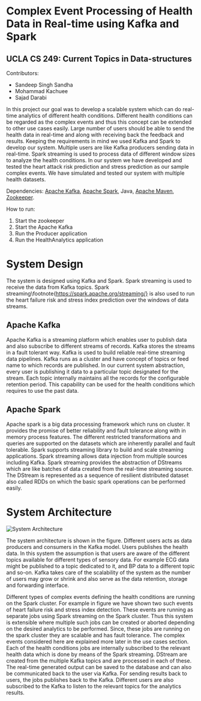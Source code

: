 # Complex Event Processing of Health Data in Real-time using Kafka and Spark
## UCLA CS 249: Current Topics in Data-structures 

Contributors:
- Sandeep Singh Sandha
- Mohammad Kachuee
- Sajad Darabi

In this project our goal was to develop a scalable system which can do real-time analytics of different health conditions. Different health conditions can be regarded as the complex events and thus this concept can be extended to other use cases easily.
Large number of users should be able to send the health data in real-time and along with receiving back the feedback and results. 
Keeping the requirements in mind we used Kafka and Spark to develop our system. Multiple users are like Kafka producers sending data in real-time. Spark streaming is used to process data of different window sizes to analyze the health conditions. In our system we have developed and tested the heart attack risk prediction and stress prediction as our sample complex events. We have simulated and tested our system with multiple health datasets.

Dependencies:
[Apache Kafka](https://kafka.apache.org/), [Apache Spark](https://spark.apache.org/), Java, [Apache Maven](https://maven.apache.org/), [Zookeeper](https://zookeeper.apache.org/).

How to run:
1. Start the zookeeper
2. Start the Apache Kafka
3. Run the Producer application
4. Run the HealthAnalytics application




# System Design
The system is designed using Kafka and Spark. Spark streaming is used to receive the data from Kafka topics. Spark streaming\footnote{https://spark.apache.org/streaming/} is also used to run the heart failure risk and stress index prediction over the windows of data streams.

## Apache Kafka
Apache Kafka is a streaming platform which enables user to publish data and also subscribe to different streams of records. Kafka stores the streams in a fault tolerant way. Kafka is used to build reliable real-time streaming data pipelines. Kafka runs as a cluster and have concept of topics or feed name to which records are published. In our current system abstraction, every user is publishing it data to a particular topic designated for the stream. Each topic internally maintains all the records for the configurable retention period. This capability can be used for the health conditions which requires to use the past data. 

## Apache Spark
Apache spark is a big data processing framework which runs on cluster. It provides the promise of better reliability and fault tolerance along with in memory process features. The different restricted transformations and queries are supported on the datasets which are inherently parallel and fault tolerable. Spark supports streaming library to build and scale streaming applications. Spark streaming allows data injection from multiple sources including Kafka. Spark streaming provides the abstraction of DStreams which are like batches of data created from the real-time streaming source. The DStream is represented as a sequence of resilient distributed dataset also called RDDs on which the basic spark operations can be performed easily.


# System Architecture
![System Architecture](https://github.com/sandeep-iitr/ComplexEventDetection_CS249/blob/master/figs/system.jpg)

The system architecture is shown in the figure. Different users acts as data producers and consumers in the Kafka model. Users publishes the health data. In this system the assumption is that users are aware of the different topics available for different types of sensory data. For example ECG data might be published to a topic dedicated to it, and BP data to a different topic and so-on. Kafka takes care of the scalability of the system as the number of users may grow or shrink and also serve as the data retention, storage and forwarding interface.

Different types of complex events defining the health conditions are running on the Spark cluster. For example in figure we have shown two such events of heart failure risk and stress index detection. These events are running as separate jobs using Spark streaming on the Spark cluster. Thus this system is extensible where multiple such jobs can be created or aborted depending on the desired analytics to be performed. Since, these jobs are running on the spark cluster they are scalable and has fault tolerance. The complex events considered here are explained more later in the use cases section.
	Each of the health conditions jobs are internally subscribed to the relevant health data which is done by means of the Spark streaming. DStream are created from the multiple Kafka topics and are processed in each of these. The real-time generated output can be saved to the database and can also be communicated back to the user via Kafka. For sending results back to users, the jobs publishes back to the Kafka. Different users are also subscribed to the Kafka to listen to the relevant topics for the analytics results.
